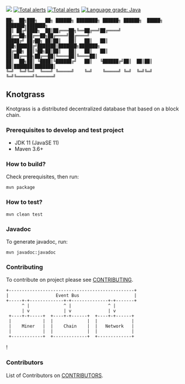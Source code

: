 ![](https://api.travis-ci.com/MohammadTaheri304/knotgrass.svg?branch=develop)
[![Total alerts](https://img.shields.io/lgtm/alerts/g/MohammadTaheri304/knotgrass.svg?logo=lgtm&logoWidth=18)](https://lgtm.com/projects/g/MohammadTaheri304/knotgrass/alerts/)
[![Total alerts](https://img.shields.io/lgtm/alerts/g/MohammadTaheri304/knotgrass.svg?logo=lgtm&logoWidth=18)](https://lgtm.com/projects/g/MohammadTaheri304/knotgrass/alerts/)
[![Language grade: Java](https://img.shields.io/lgtm/grade/java/g/MohammadTaheri304/knotgrass.svg?logo=lgtm&logoWidth=18)](https://lgtm.com/projects/g/MohammadTaheri304/knotgrass/context:java)
```
██╗  ██╗███╗   ██╗ ██████╗ ████████╗ ██████╗ ██████╗  █████╗ ███████╗███████╗ 
██║ ██╔╝████╗  ██║██╔═══██╗╚══██╔══╝██╔════╝ ██╔══██╗██╔══██╗██╔════╝██╔════╝ 
█████╔╝ ██╔██╗ ██║██║   ██║   ██║   ██║  ███╗██████╔╝███████║███████╗███████╗ 
██╔═██╗ ██║╚██╗██║██║   ██║   ██║   ██║   ██║██╔══██╗██╔══██║╚════██║╚════██║ 
██║  ██╗██║ ╚████║╚██████╔╝   ██║   ╚██████╔╝██║  ██║██║  ██║███████║███████║ 
╚═╝  ╚═╝╚═╝  ╚═══╝ ╚═════╝    ╚═╝    ╚═════╝ ╚═╝  ╚═╝╚═╝  ╚═╝╚══════╝╚══════╝ 
```
## Knotgrass
Knotgrass is a distributed decentralized database that based on a block chain.

### Prerequisites to develop and test project
- JDK 11 (JavaSE 11)
- Maven 3.6+

### How to build?
Check prerequisites, then run:
```
mvn package
```

### How to test?
```
mvn clean test
```

### Javadoc
To generate javadoc, run:
```
mvn javadoc:javadoc
```

### Contributing
To contribute on project please see [CONTRIBUTING](CONTRIBUTING.md).

```aidl
+------------------------------------------------+
|                  Event Bus                     |
+-----+-+-------------+-+--------------+-+-------+
      ^ |             ^ |              ^ |
      | v             | v              | v
 +----+-+-----+  +----+-+------+  +----+-+------+
 |            |  |             |  |             |
 |    Miner   |  |    Chain    |  |   Network   |
 |            |  |             |  |             |
 +------------+  +-------------+  +-------------+
```
!
### Contributors
List of Contributors on [CONTRIBUTORS](CONTRIBUTORS.md).
